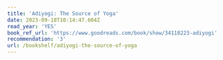 ```yaml
---
title: 'Adiyogi: The Source of Yoga'
date: 2023-09-18T10:14:47.604Z
read_year: 'YES'
book_ref_url: 'https://www.goodreads.com/book/show/34118223-adiyogi'
recommendation: '3'
url: /bookshelf/adiyogi-the-source-of-yoga
---
```


